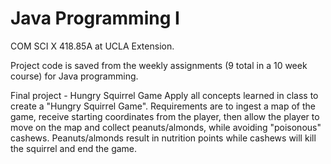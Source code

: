 # Java Programming I
 COM SCI X 418.85A at UCLA Extension. 
 
 Project code is saved from the weekly assignments (9 total in a 10 week course) for Java programming. 
 
 Final project - Hungry Squirrel Game
    Apply all concepts learned in class to create a "Hungry Squirrel Game". Requirements are to ingest a map of the game, receive starting coordinates from the player, then allow the player to move on the map and collect peanuts/almonds, while avoiding "poisonous" cashews.
    Peanuts/almonds result in nutrition points while cashews will kill the squirrel and end the game. 
